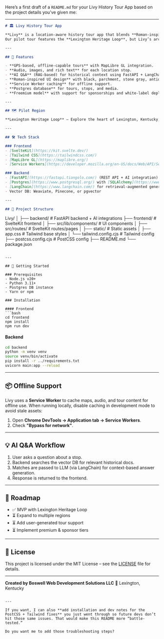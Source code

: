 Here’s a first draft of a `README.md` for your Livy History Tour App based on the project details you’ve given me:

---

```markdown
# 🏛️ Livy History Tour App

**Livy** is a location-aware history tour app that blends **Roman-inspired design** with **modern mapping**, **offline audio guides**, and **AI-powered Q&A**.  
Our pilot tour features the **Lexington Heritage Loop**, but Livy’s architecture supports scalable, location-based storytelling for any region.

---

## 📜 Features

- **GPS-based, offline-capable tours** with MapLibre GL integration.
- **Audio, images, and rich text** for each location stop.
- **AI Q&A** (RAG-based) for historical context using FastAPI + LangChain.
- **Roman-inspired UI design** with black, parchment, stone gray, antique gold, laurel wreath, and column motifs.
- **Service Worker caching** for offline support.
- **Postgres database** for tours, stops, and media.
- **Freemium model** with support for sponsorships and white-label deployments.

---

## 🗺️ Pilot Region

**Lexington Heritage Loop** – Explore the heart of Lexington, Kentucky, with curated stops that blend local history and immersive storytelling.

---

## 🛠️ Tech Stack

### Frontend
- [SvelteKit](https://kit.svelte.dev/)  
- [Tailwind CSS](https://tailwindcss.com/)  
- [MapLibre GL](https://maplibre.org/)  
- [Service Workers](https://developer.mozilla.org/en-US/docs/Web/API/Service_Worker_API) for offline caching

### Backend
- [FastAPI](https://fastapi.tiangolo.com/) (REST API + AI integration)
- [Postgres](https://www.postgresql.org/) with [SQLAlchemy](https://www.sqlalchemy.org/)
- [LangChain](https://www.langchain.com/) for retrieval-augmented generation (RAG)
- Vector DB: Weaviate, Pinecone, or pgvector

---

## 📂 Project Structure

```

Livy/
│
├── backend/                 # FastAPI backend + AI integrations
├── frontend/                # SvelteKit frontend
│   ├── src/lib/components/  # UI components
│   ├── src/routes/          # SvelteKit routes/pages
│   ├── static/              # Static assets
│   ├── app.css              # Tailwind base styles
│   └── tailwind.config.cjs  # Tailwind config
├── postcss.config.cjs       # PostCSS config
├── README.md
└── package.json

````

---

## 🚀 Getting Started

### Prerequisites
- Node.js v20+
- Python 3.11+
- Postgres DB instance
- Yarn or npm

### Installation

#### Frontend
```bash
cd frontend
npm install
npm run dev
````

#### Backend

```bash
cd backend
python -m venv venv
source venv/bin/activate
pip install -r ../requirements.txt
uvicorn main:app --reload
```

---

## 📦 Offline Support

Livy uses a **Service Worker** to cache maps, audio, and tour content for offline use.
When running locally, disable caching in development mode to avoid stale assets:

1. Open **Chrome DevTools → Application tab → Service Workers**.
2. Check **"Bypass for network"**.

---

## 💡 AI Q\&A Workflow

1. User asks a question about a stop.
2. Backend searches the vector DB for relevant historical docs.
3. Matches are passed to LLM (via LangChain) for context-based answer generation.
4. Response is returned to the frontend.

---

## 📅 Roadmap

* ✅ MVP with Lexington Heritage Loop
* ⏳ Expand to multiple regions
* ⏳ Add user-generated tour support
* ⏳ Implement premium & sponsor tiers

---

## 📄 License

This project is licensed under the MIT License – see the [LICENSE](LICENSE) file for details.

---

**Created by Boswell Web Development Solutions LLC**
📍 Lexington, Kentucky

```

---

If you want, I can also **add installation and dev notes for the PostCSS + Tailwind fixes** you just went through so future devs don’t hit those same issues. That would make this README more “battle-tested.”  

Do you want me to add those troubleshooting steps?
```
